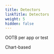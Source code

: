 ```yaml
---
title: Detectors
linkTitle: Detectors
weight: 5
hidden: false
---
```


OOTB per app or test

Chart-based
